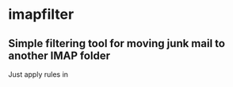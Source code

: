 # imapfilter

## Simple filtering tool for moving junk mail to another IMAP folder

Just apply rules in 

